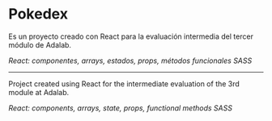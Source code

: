 # Pokedex

Es un proyecto creado con React para la evaluación intermedia del tercer módulo de Adalab.

*React: componentes, arrays, estados, props, métodos funcionales* *SASS* 

***

Project created using React for the intermediate evaluation of the 3rd module at Adalab.

*React: components, arrays, state, props, functional methods* *SASS*
